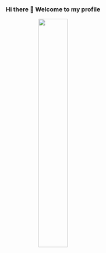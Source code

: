 <h3 align="center">
   Hi there 👋 Welcome to my profile
</h3>

<p align="center">
  <a href="https://github.com/ryo-ma/github-profile-trophy#readme">
    <img width="40%" src="https://github-profile-trophy.vercel.app/?username=RomuCampu&theme=onedark&row=2&column=3&theme=onedark&margin-h=15&margin-w=15"/>
  </a>  
</p>
<!--
**RomuCampu/RomuCampu** is a ✨ _special_ ✨ repository because its `README.md` (this file) appears on your GitHub profile.

Here are some ideas to get you started:

- 🔭 I’m currently working on ...
- 🌱 I’m currently learning ...
- 👯 I’m looking to collaborate on ...
- 🤔 I’m looking for help with ...
- 💬 Ask me about ...
- 📫 How to reach me: ...
- 😄 Pronouns: ...
- ⚡ Fun fact: ...
-->
